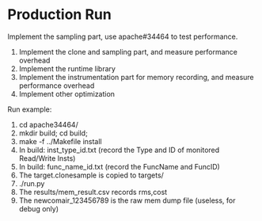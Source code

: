 # Production Run

Implement the sampling part, use apache#34464 to test performance.

1. Implement the clone and sampling part, and measure performance overhead
2. Implement the runtime library
3. Implement the instrumentation part for memory recording, and measure performance overhead
4. Implement other optimization 

Run example:

1. cd apache34464/
2. mkdir build; cd build;
3. make -f ../Makefile install
4. In build: inst_type_id.txt (record the Type and ID of monitored Read/Write Insts)
5. In build: func_name_id.txt (record the FuncName and FuncID)
6. The target.clonesample is copied to targets/
7. ./run.py
8. The results/mem_result.csv records rms,cost
9. The newcomair_123456789 is the raw mem dump file (useless, for debug only)

